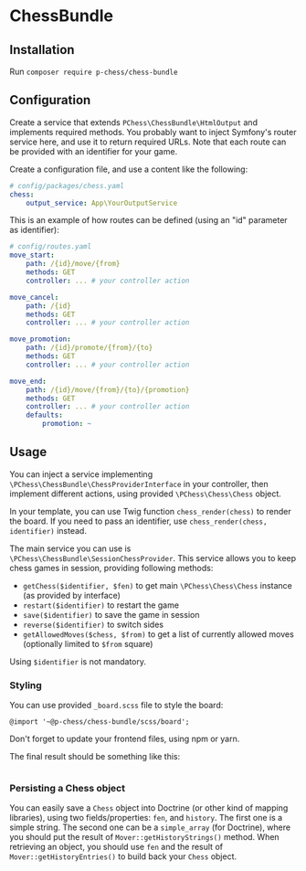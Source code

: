 # ChessBundle

## Installation

Run `composer require p-chess/chess-bundle`

## Configuration

Create a service that extends `PChess\ChessBundle\HtmlOutput` and
implements required methods.
You probably want to inject Symfony's router service here, and use it
to return required URLs.
Note that each route can be provided with an identifier for your game.

Create a configuration file, and use a content like the following:

```yaml
# config/packages/chess.yaml
chess:
    output_service: App\YourOutputService
```

This is an example of how routes can be defined (using an "id" parameter as identifier):

```yaml
# config/routes.yaml
move_start:
    path: /{id}/move/{from}
    methods: GET
    controller: ... # your controller action

move_cancel:
    path: /{id}
    methods: GET
    controller: ... # your controller action

move_promotion:
    path: /{id}/promote/{from}/{to}
    methods: GET
    controller: ... # your controller action

move_end:
    path: /{id}/move/{from}/{to}/{promotion}
    methods: GET
    controller: ... # your controller action
    defaults:
        promotion: ~
```

## Usage

You can inject a service implementing `\PChess\ChessBundle\ChessProviderInterface` in your controller, then
implement different actions, using provided `\PChess\Chess\Chess` object.

In your template, you can use Twig function `chess_render(chess)` to render the board.
If you need to pass an identifier, use `chess_render(chess, identifier)` instead.

The main service you can use is `\PChess\ChessBundle\SessionChessProvider`.
This service allows you to keep chess games in session, providing following methods:

* `getChess($identifier, $fen)` to get main `\PChess\Chess\Chess` instance (as provided by interface)
* `restart($identifier)` to restart the game
* `save($identifier)` to save the game in session
* `reverse($identifier)` to switch sides
* `getAllowedMoves($chess, $from)` to get a list of currently allowed moves (optionally limited to `$from` square)

Using `$identifier` is not mandatory.

### Styling

You can use provided `_board.scss` file to style the board:

`@import '~@p-chess/chess-bundle/scss/board';`

Don't forget to update your frontend files, using npm or yarn.

The final result should be something like this:

<img src="https://user-images.githubusercontent.com/179866/114995898-92cf1b80-9e9e-11eb-8e99-75a60bbba6bd.png" alt="">

### Persisting a Chess object

You can easily save a `Chess` object into Doctrine (or other kind of mapping libraries), using two fields/properties:
`fen`, and `history`.
The first one is a simple string. The second one can be a `simple_array` (for Doctrine), where you should put
the result of `Mover::getHistoryStrings()` method.
When retrieving an object, you should use `fen` and the result of `Mover::getHistoryEntries()` to build back your
`Chess` object.
